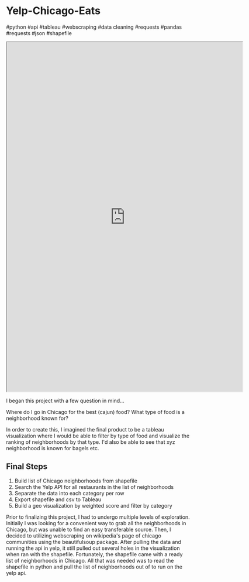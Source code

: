# Yelp-Chicago-Eats
#python #api #tableau #webscraping #data cleaning #requests #pandas #requests #json #shapefile

<iframe src="https://public.tableau.com/views/BestEatsinChicagoNeighborhoods-Yelp/Sheet2?:embed=y&:display_count=yes"
 width="645" height="955"></iframe>

I began this project with a few question in mind...

Where do I go in Chicago for the best (cajun) food? What type of food is a neighborhood known for?

In order to create this, I imagined the final product to be a tableau visualization where I would be able to filter by type of food and visualize the ranking of neighborhoods by that type. I'd also be able to see that xyz neighborhood is known for bagels etc.

## Final Steps
1. Build list of Chicago neighborhoods from shapefile
2. Search the Yelp API for all restaurants in the list of neighborhoods
3. Separate the data into each category per row
4. Export shapefile and csv to Tableau
5. Build a geo visualization by weighted score and filter by category

Prior to finalizing this project, I had to undergo multiple levels of exploration. Initially I was looking for a convenient way to grab all the neighborhoods in Chicago, but was unable to find an easy transferable source. Then, I decided to utilizing webscraping on wikipedia's page of chicago communities using the beautifulsoup package. After pulling the data and running the api in yelp, it still pulled out several holes in the visualization when ran with the shapefile. Fortunately, the shapefile came with a ready list of neighborhoods in Chicago. All that was needed was to read the shapefile in python and pull the list of neighborhoods out of to run on the yelp api.
